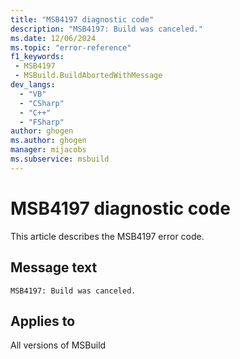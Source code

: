 ```yaml
---
title: "MSB4197 diagnostic code"
description: "MSB4197: Build was canceled."
ms.date: 12/06/2024
ms.topic: "error-reference"
f1_keywords:
 - MSB4197
 - MSBuild.BuildAbortedWithMessage
dev_langs:
  - "VB"
  - "CSharp"
  - "C++"
  - "FSharp"
author: ghogen
ms.author: ghogen
manager: mijacobs
ms.subservice: msbuild
---
```


# MSB4197 diagnostic code

<!-- :::ErrorDefinitionDescription::: -->
<!-- :::editable-content name="introDescription"::: -->
This article describes the MSB4197 error code.
<!-- :::editable-content-end::: -->

## Message text

```output
MSB4197: Build was canceled.
```

<!-- :::editable-content name="postOutputDescription"::: -->
<!--
{StrBegin="MSB4197: "} Error when the build stops suddenly for some reason. For example, because a child node died.
-->
<!-- :::editable-content-end::: -->
<!-- :::ErrorDefinitionDescription-end::: -->

## Applies to

All versions of MSBuild
